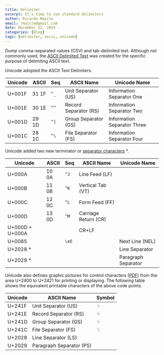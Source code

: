 ```yaml
---
title: Delimiter
excerpt: It's time to use standard delimiters
author: Ricardo Maicle
email: rmaicle@gmail.com
date: December 12, 2014
categories: [Blog]
tags: [delimiter, ascii, unicode]
---
```


Dump comma-separated values (CSV) and tab-delimited text.
Although not commonly used, the [ASCII Delimited Text] was created for the specific purpose of delimiting ASCII text.

Unicode adopted the ASCII Text Delimiters.

| Unicode | ASCII | Seq  | ASCII Name            | Unicode Name                |
| --------|-------|------|-----------------------|-----------------------------|
| U+001F  | 31 1F | `^_` | Unit Separator (US)   | Information Separator One   |
| U+001E  | 30 1E | `^^` | Record Separator (RS) | Information Separator Two   |
| U+001D  | 29 1D | `^]` | Group Separator (GS)  | Information Separator Three |
| U+001C  | 28 1C | `^\` | File Separator (FS)   | Information Separator Four  |

Unicode added two new terminator or [separator characters] \*.

| Unicode         | ASCII | Seq   | ASCII Name           | Unicode Name        |
| ----------------|-------|-------|----------------------|---------------------|
| U+000A          | 10 0A | `^J`  | Line Feed (LF)       |                     |
| U+000B          | 11 0B | `^K`  | Vertical Tab (VT)    |                     |
| U+000C          | 12 0C | `^L`  | Form Feed (FF)       |                     |
| U+000D          | 13 0D | `^M`  | Carriage Return (CR) |                     |
| U+000D + U+000A |       |       | CR+LF                |                     |
| U+0085          |       | `\eE` |                      | Next Line (NEL)     |
| U+2028 \*       |       |       |                      | Line Separator      |
| U+2029 \*       |       |       |                      | Paragraph Separator |

Unicode also defines graphic pictures for control characters ([PDF]) from the area U+2400 to U+2421 for printing or displaying.
The following table shows the equivalent printable characters of the above code points.

| Unicode | ASCII Name               | Symbol |
| --------|--------------------------|-----------------------------|
| U+241F  | Unit Separator (US)      | &#x241F;   |
| U+241E  | Record Separator (RS)    | &#x241E;   |
| U+241D  | Group Separator (GS)     | &#x241D; |
| U+241C  | File Separator (FS)      | &#x241C;  |
| U+2028  | Line Separator (LS)      |   |
| U+2029  | Paragraph Separator (PS) |   |



[separator characters]: https://en.wikipedia.org/wiki/Newline#Unicode
[ASCII Delimited Text]: http://en.wikipedia.org/wiki/Delimiter#ASCII_delimited_text
[PDF]: http://www.unicode.org/charts/PDF/U2400.pdf